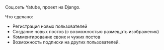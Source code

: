 Соц.сеть Yatube, проект на Django.

Что сделано:
- Регистрация новых пользователей
- Создание новых постов (с возможностью размещать изображения)
- Комментирование своих и чужих постов
- Возможность подписки на других пользователей.
